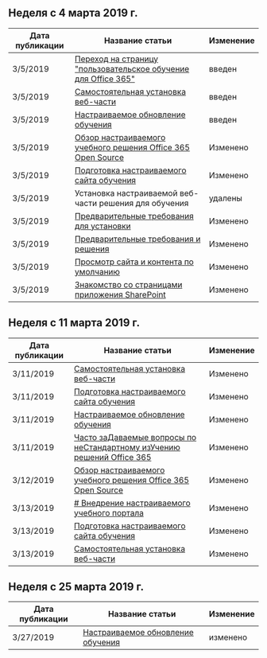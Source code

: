 <!-- This file is generated automatically each week. Changes made to this file will be overwritten.-->




## <a name="week-of-march-04-2019"></a>Неделя с 4 марта 2019 г.


| Дата публикации |Название статьи | Изменение |
|------|------------|--------|
| 3/5/2019 | [Переход на страницу "пользовательское обучение для Office 365"](/Office365/CustomLearning/custom_addowners) | введен |
| 3/5/2019 | [Самостоятельная установка веб-части](/Office365/CustomLearning/custom_manualsetup) | введен |
| 3/5/2019 | [Настраиваемое обновление обучения](/Office365/CustomLearning/custom_upgrade) | введен |
| 3/5/2019 | [Обзор настраиваемого учебного решения Office 365 Open Source](/Office365/CustomLearning/index) | Изменено |
| 3/5/2019 | [Подготовка настраиваемого сайта обучения](/Office365/CustomLearning/installsitepackage) | Изменено |
| 3/5/2019 | Установка настраиваемой веб-части решения для обучения | удалены |
| 3/5/2019 | [Предварительные требования для установки](/Office365/CustomLearning/prereqs) | Изменено |
| 3/5/2019 | [Предварительные требования и решения](/Office365/CustomLearning/servicedecisions) | Изменено |
| 3/5/2019 | [Просмотр сайта и контента по умолчанию](/Office365/CustomLearning/sitecontent) | Изменено |
| 3/5/2019 | [Знакомство со страницами приложения SharePoint](/Office365/CustomLearning/custom_apppages) | Изменено |


## <a name="week-of-march-11-2019"></a>Неделя с 11 марта 2019 г.


| Дата публикации |Название статьи | Изменение |
|------|------------|--------|
| 3/11/2019 | [Самостоятельная установка веб-части](/Office365/CustomLearning/custom_manualsetup) | Изменено |
| 3/11/2019 | [Подготовка настраиваемого сайта обучения](/Office365/CustomLearning/custom_provision) | Изменено |
| 3/11/2019 | [Настраиваемое обновление обучения](/Office365/CustomLearning/custom_upgrade) | Изменено |
| 3/11/2019 | [Часто заДаваемые вопросы по неСтандартному изУчению решений Office 365](/Office365/CustomLearning/faq) | Изменено |
| 3/12/2019 | [Обзор настраиваемого учебного решения Office 365 Open Source](/Office365/CustomLearning/index) | Изменено |
| 3/13/2019 | [# Внедрение настраиваемого учебного портала](/Office365/CustomLearning/driveadoption) | Изменено |
| 3/13/2019 | [Подготовка настраиваемого сайта обучения](/Office365/CustomLearning/custom_provision) | Изменено |
| 3/13/2019 | [Самостоятельная установка веб-части](/Office365/CustomLearning/custom_manualsetup) | Изменено |


## <a name="week-of-march-25-2019"></a>Неделя с 25 марта 2019 г.


| Дата публикации |Название статьи | Изменение |
|------|------------|--------|
| 3/27/2019 | [Настраиваемое обновление обучения](/Office365/CustomLearning/custom_upgrade) | изменено |
